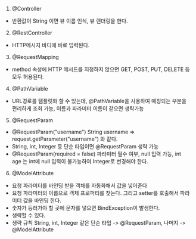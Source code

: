 1. @Controller
  - 반환값이 String 이면 뷰 이름 인식, 뷰 랜더링을 한다.

2. @RestController
  - HTTP메시지 바디에 바로 입력된다.

3. @RequestMapping
  - method 속성에 HTTP 메서드를 지정하지 않으면 GET, POST, PUT, DELETE 등 모두 허용된다.

4. @PathVariable
  - URL경로를 템플릿화 할 수 있는데, @PathVariable을 사용하여 매칭되는 부분을 편리하게 조회 가능, 이름과 파라미터 이름이 같으면 생략가능

5. @RequestParam
  - @RequestParam("username") String username => request.getParameter("username") 와 같다.
  - String, int, Integer 등 단순 타입이면 @RequestParam 생략 가능
  - @RequestParam(required = false) 파라미터 필수 여부, null 입력 가능, int age 는 int에 null 입력이 불가능하여 Integer로 변경해야 한다.
  
6. @ModelAttribute
  - 요청 파라미터를 바인딩 받을 객체를 자동화해서 값을 넣어준다
  - 요청 파라미터의 이름으로 객체 프로퍼티를 찾는다. 그리고 setter를 호출해서 파라미터 값을 바인딩 한다.
  - 숫자가 등러가야 할 곳에 문자를 넣으면 BindException이 발생한다.
  - 생략할 수 있다.
  - 생략 규칙 String, int, Integer 같은 단순 타입 -> @RequestParam, 나머지 -> @ModelAttribute
